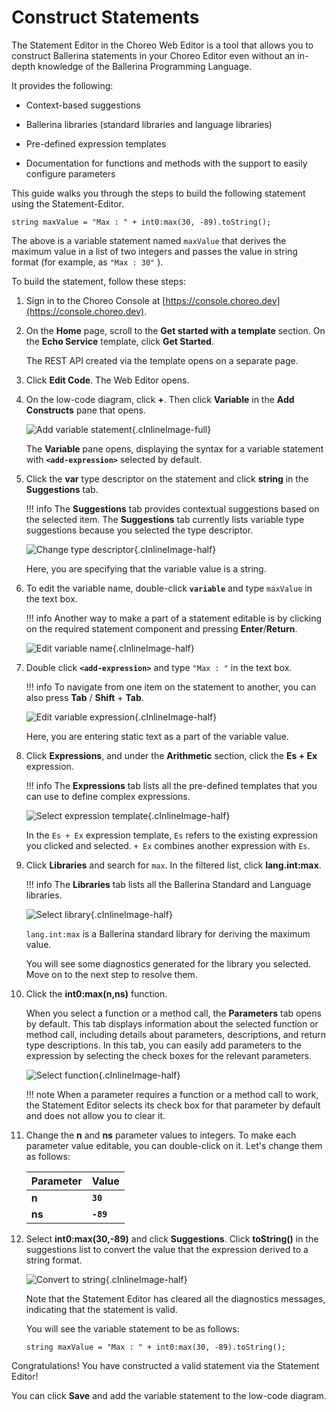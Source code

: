 # Construct Statements

The Statement Editor in the Choreo Web Editor is a tool that allows you to construct Ballerina statements in your Choreo Editor even without an in-depth knowledge of the Ballerina Programming Language.

It provides the following:

- Context-based suggestions

- Ballerina libraries (standard libraries and language libraries)

- Pre-defined expression templates

- Documentation for functions and methods with the support to easily configure parameters

This guide walks you through the steps to build the following statement using the Statement-Editor.

```
string maxValue = "Max : " + int0:max(30, -89).toString();
```

The above is a variable statement named `maxValue` that derives the maximum value in a list of two integers and passes the value in string format (for example, as `"Max : 30"` ).

To build the statement, follow these steps:

1. Sign in to the Choreo Console at [https://console.choreo.dev](https://console.choreo.dev).

2. On the **Home** page, scroll to the **Get started with a template** section. On the **Echo Service** template, click **Get Started**.

    The REST API created via the template opens on a separate page.
   
3. Click **Edit Code**. The Web Editor opens.

4. On the low-code diagram, click **+**. Then click **Variable** in the **Add Constructs** pane that opens.

    ![Add variable statement](../assets/img/statement-editor/add-variable-statement.png){.cInlineImage-full}

    The **Variable** pane opens, displaying the syntax for a variable statement with **`<add-expression>`** selected by default.

5. Click the **var** type descriptor on the statement and click **string** in the **Suggestions** tab.

    !!! info
        The **Suggestions** tab provides contextual suggestions based on the selected item. The **Suggestions** tab currently lists variable type suggestions because you selected the type descriptor.    

    ![Change type descriptor](../assets/img/statement-editor/change-type-descriptor.gif){.cInlineImage-half}

    Here, you are specifying that the variable value is a string.

6. To edit the variable name, double-click **`variable`** and type `maxValue` in the text box.

    !!! info
        Another way to make a part of a statement editable is by clicking on the required statement component and pressing  **Enter**/**Return**.

    ![Edit variable name](../assets/img/statement-editor/edit-variable-name.gif){.cInlineImage-half}

7. Double click **`<add-expression>`** and type `"Max : "` in the text box.

    !!! info
        To navigate from one item on the statement to another, you can also press **Tab** / **Shift** + **Tab**.

    ![Edit variable expression](../assets/img/statement-editor/edit-variable-expression.gif){.cInlineImage-half}

    Here, you are entering static text as a part of the variable value.

8. Click **Expressions**, and under the **Arithmetic** section, click the **Es + Ex** expression.

    !!! info
        The **Expressions** tab lists all the pre-defined templates that you can use to define complex expressions.

    ![Select expression template](../assets/img/statement-editor/select-expression-template.gif){.cInlineImage-half}

    In the `Es + Ex` expression template, `Es` refers to the existing expression you clicked and selected. `+ Ex` combines another expression with `Es`.

9. Click **Libraries** and search for `max`. In the filtered list, click  **lang.int:max**.

    !!! info
        The **Libraries** tab lists all the Ballerina Standard and Language libraries.

    ![Select library](../assets/img/statement-editor/select-library.gif){.cInlineImage-half}

    `lang.int:max` is a Ballerina standard library for deriving the maximum value.

     You will see some diagnostics generated for the library you selected. Move on to the next step to resolve them. 

10. Click the **int0:max(n,ns)** function. 

     When you select a function or a method call, the **Parameters** tab opens by default. This tab displays information about the selected function or method call, including details about parameters, descriptions, and return type descriptions. In this tab, you can easily add parameters to the expression by selecting the check boxes for the relevant parameters.

     ![Select function](../assets/img/statement-editor/select-function.gif){.cInlineImage-half}

     !!! note
         When a parameter requires a function or a method call to work, the Statement Editor selects its check box for that parameter by default and does not allow you to clear it.

11. Change the **n** and **ns** parameter values to integers. To make each parameter value editable, you can double-click on it. Let's change them as follows:

     | **Parameter** | **Value** |
     |---------------|-----------|
     | **n**         | **`30`**  |
     | **ns**        | **`-89`** |

12. Select **int0:max(30,-89)** and click **Suggestions**. Click **toString()** in the suggestions list to convert the value that the expression derived to a string format.

     ![Convert to string](../assets/img/statement-editor/convert-to-string.gif){.cInlineImage-half}

     Note that the Statement Editor has cleared all the diagnostics messages, indicating that the statement is valid.

     You will see the variable statement to be as follows:

     ```
     string maxValue = "Max : " + int0:max(30, -89).toString();
     ```
    
Congratulations! You have constructed a valid statement via the Statement Editor!

You can click **Save** and add the variable statement to the low-code diagram.


